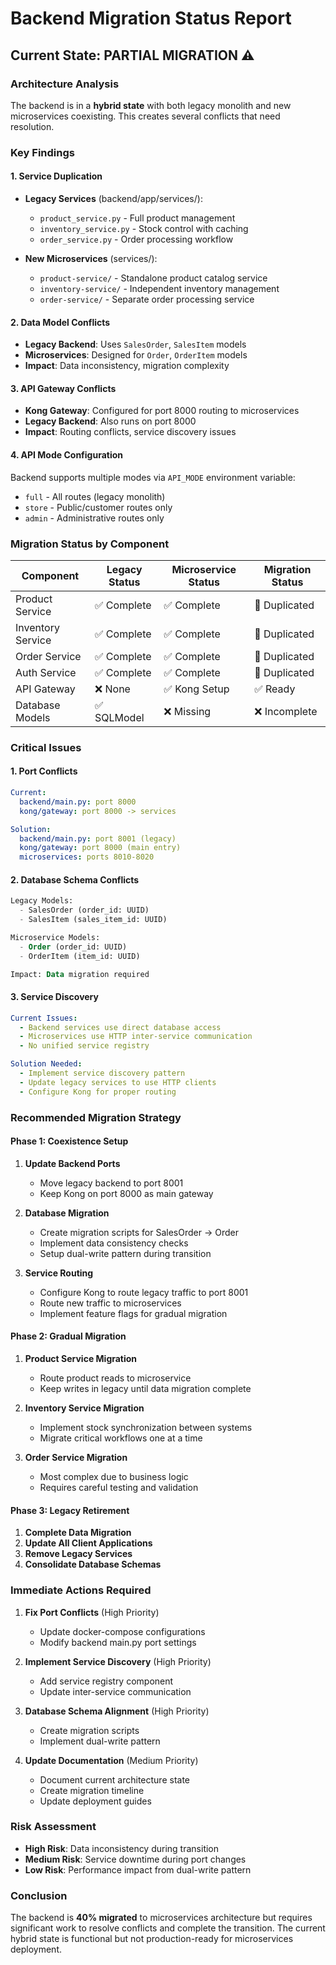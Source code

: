 # Backend Migration Status Report

## Current State: PARTIAL MIGRATION ⚠️

### Architecture Analysis

The backend is in a **hybrid state** with both legacy monolith and new microservices coexisting. This creates several conflicts that need resolution.

### Key Findings

#### 1. Service Duplication
- **Legacy Services** (backend/app/services/):
  - `product_service.py` - Full product management
  - `inventory_service.py` - Stock control with caching
  - `order_service.py` - Order processing workflow
  
- **New Microservices** (services/):
  - `product-service/` - Standalone product catalog service
  - `inventory-service/` - Independent inventory management  
  - `order-service/` - Separate order processing service

#### 2. Data Model Conflicts
- **Legacy Backend**: Uses `SalesOrder`, `SalesItem` models
- **Microservices**: Designed for `Order`, `OrderItem` models
- **Impact**: Data inconsistency, migration complexity

#### 3. API Gateway Conflicts
- **Kong Gateway**: Configured for port 8000 routing to microservices
- **Legacy Backend**: Also runs on port 8000
- **Impact**: Routing conflicts, service discovery issues

#### 4. API Mode Configuration
Backend supports multiple modes via `API_MODE` environment variable:
- `full` - All routes (legacy monolith)
- `store` - Public/customer routes only
- `admin` - Administrative routes only

### Migration Status by Component

| Component | Legacy Status | Microservice Status | Migration Status |
|-----------|---------------|-------------------|------------------|
| Product Service | ✅ Complete | ✅ Complete | 🔄 Duplicated |
| Inventory Service | ✅ Complete | ✅ Complete | 🔄 Duplicated |
| Order Service | ✅ Complete | ✅ Complete | 🔄 Duplicated |
| Auth Service | ✅ Complete | ✅ Complete | 🔄 Duplicated |
| API Gateway | ❌ None | ✅ Kong Setup | ✅ Ready |
| Database Models | ✅ SQLModel | ❌ Missing | ❌ Incomplete |

### Critical Issues

#### 1. Port Conflicts
```yaml
Current:
  backend/main.py: port 8000
  kong/gateway: port 8000 -> services

Solution:
  backend/main.py: port 8001 (legacy)
  kong/gateway: port 8000 (main entry)
  microservices: ports 8010-8020
```

#### 2. Database Schema Conflicts
```sql
Legacy Models:
  - SalesOrder (order_id: UUID)
  - SalesItem (sales_item_id: UUID)

Microservice Models:
  - Order (order_id: UUID)  
  - OrderItem (item_id: UUID)

Impact: Data migration required
```

#### 3. Service Discovery
```yaml
Current Issues:
  - Backend services use direct database access
  - Microservices use HTTP inter-service communication
  - No unified service registry

Solution Needed:
  - Implement service discovery pattern
  - Update legacy services to use HTTP clients
  - Configure Kong for proper routing
```

### Recommended Migration Strategy

#### Phase 1: Coexistence Setup
1. **Update Backend Ports**
   - Move legacy backend to port 8001
   - Keep Kong on port 8000 as main gateway
   
2. **Database Migration**
   - Create migration scripts for SalesOrder -> Order
   - Implement data consistency checks
   - Setup dual-write pattern during transition

3. **Service Routing**
   - Configure Kong to route legacy traffic to port 8001
   - Route new traffic to microservices
   - Implement feature flags for gradual migration

#### Phase 2: Gradual Migration
1. **Product Service Migration**
   - Route product reads to microservice
   - Keep writes in legacy until data migration complete
   
2. **Inventory Service Migration**
   - Implement stock synchronization between systems
   - Migrate critical workflows one at a time
   
3. **Order Service Migration**
   - Most complex due to business logic
   - Requires careful testing and validation

#### Phase 3: Legacy Retirement
1. **Complete Data Migration**
2. **Update All Client Applications**
3. **Remove Legacy Services**
4. **Consolidate Database Schemas**

### Immediate Actions Required

1. **Fix Port Conflicts** (High Priority)
   - Update docker-compose configurations
   - Modify backend main.py port settings
   
2. **Implement Service Discovery** (High Priority)
   - Add service registry component
   - Update inter-service communication
   
3. **Database Schema Alignment** (High Priority)
   - Create migration scripts
   - Implement dual-write pattern
   
4. **Update Documentation** (Medium Priority)
   - Document current architecture state
   - Create migration timeline
   - Update deployment guides

### Risk Assessment

- **High Risk**: Data inconsistency during transition
- **Medium Risk**: Service downtime during port changes
- **Low Risk**: Performance impact from dual-write pattern

### Conclusion

The backend is **40% migrated** to microservices architecture but requires significant work to resolve conflicts and complete the transition. The current hybrid state is functional but not production-ready for microservices deployment.